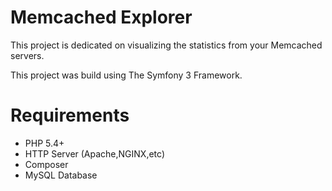 Memcached Explorer
==================

This project is dedicated on visualizing the statistics from your 
Memcached servers.
 
 
This project was build using The Symfony 3 Framework.

Requirements 
============
- PHP 5.4+
- HTTP Server (Apache,NGINX,etc)
- Composer
- MySQL Database